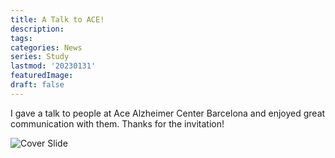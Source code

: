 ```yaml
---
title: A Talk to ACE!
description:
tags: 
categories: News
series: Study
lastmod: '20230131'
featuredImage: 
draft: false
---
```


<!--more-->

I gave a talk to people at Ace Alzheimer Center Barcelona and enjoyed great communication with them. Thanks for the invitation! 

![Cover Slide](/ACE_talk_20230131.jpg)
